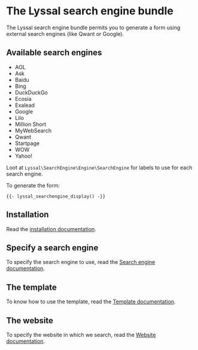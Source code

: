 # The Lyssal search engine bundle

The Lyssal search engine bundle permits you to generate a form using external search engines (like Qwant or Google).

## Available search engines

* AOL
* Ask
* Baidu
* Bing
* DuckDuckGo
* Ecosia
* Exalead
* Google
* Lilo
* Million Short
* MyWebSearch
* Qwant
* Startpage
* WOW
* Yahoo!

Loot at `Lyssal\SearchEngine\Engine\SearchEngine` for labels to use for each search engine.

To generate the form:

```twig
{{- lyssal_searchengine_display() -}}
```


## Installation

Read the [installation documentation](doc/Installation.md).


## Specify a search engine

To specify the search engine to use, read the [Search engine documentation](doc/SearchEngine.md).


## The template

To know how to use the template, read the [Template documentation](doc/Template.md).


## The website

To specify the website in which we search, read the [Website documentation](doc/Website.md).
